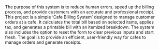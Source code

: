 The purpose of this system is to reduce human errors, speed up the billing process, and provide customers with an accurate and professional receipt.
This project is a simple ‘Cafe Billing System’ designed to manage customer orders at a cafe.
It calculates the total bill based on selected items, applies tax, and generates a printable bill with an itemized breakdown. 
The system also includes the option to reset the form to clear previous inputs and start fresh.
The goal is to provide an efficient, user-friendly way for cafes to manage orders and generate receipts.
